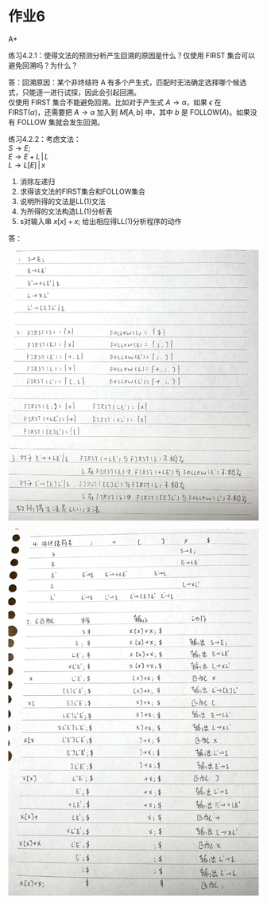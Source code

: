 # 作业6

A+

练习4.2.1：使得文法的预测分析产生回溯的原因是什么？仅使用 FIRST 集合可以避免回溯吗？为什么？

答：回溯原因：某个非终结符 A 有多个产生式，匹配时无法确定选择哪个候选式，只能逐一进行试探，因此会引起回溯。  
仅使用 FIRST 集合不能避免回溯。比如对于产生式 $A\rightarrow \alpha$，如果 $\epsilon$ 在 FIRST($\alpha$)，还需要把 $A\rightarrow \alpha$ 加入到 $M[A,b]$ 中，其中 $b$ 是 FOLLOW($A$)。如果没有 FOLLOW 集就会发生回溯。

练习4.2.2：考虑文法：  
$S\rightarrow E;$  
$E\rightarrow E+L\,|\,L$  
$L\rightarrow L[E]\,|\,x$

1. 消除左递归
2. 求得该文法的FIRST集合和FOLLOW集合
3. 说明所得的文法是LL(1)文法
4. 为所得的文法构造LL(1)分析表
5. s对输入串 $x[x]+x;$ 给出相应得LL(1)分析程序的动作

答：

![compile-hm6-1](assets/compile-hm6-1.jpg)

![compile-hm6-2](assets/compile-hm6-2.jpg)